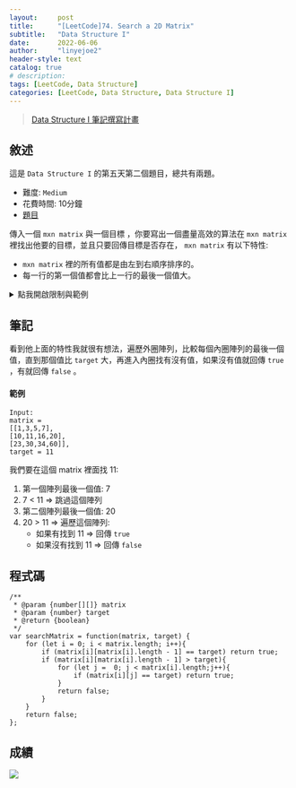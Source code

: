```yaml
---
layout:     post
title:      "[LeetCode]74. Search a 2D Matrix"
subtitle:   "Data Structure I"
date:       2022-06-06
author:     "linyejoe2"
header-style: text
catalog: true
# description: 
tags: [LeetCode, Data Structure]
categories: [LeetCode, Data Structure, Data Structure I]
---
```


>[Data Structure I 筆記撰寫計畫](/2022/05/30/leetcode/Data%20Structure/Data%20Structure%20I/Starting_write_Data_Structure_I_note/)

## 敘述

這是 `Data Structure I` 的第五天第二個題目，總共有兩題。

+ 難度: `Medium`
+ 花費時間: 10分鐘
+ [題目](https://leetcode.com/problems/search-a-2d-matrix/)

傳入一個 `mxn matrix` 與一個目標 ，你要寫出一個盡量高效的算法在 `mxn matrix` 裡找出他要的目標，並且只要回傳目標是否存在， `mxn matrix` 有以下特性:
+  `mxn matrix` 裡的所有值都是由左到右順序排序的。
+  每一行的第一個值都會比上一行的最後一個值大。

<!--more-->


<details><summary>點我開啟限制與範例</summary>
<pre>

**限制:**

-   `m == matrix.length`
-   `n == matrix[i].length`
-   `1 <= m, n <= 100`
-   `-104 <= matrix[i][j], target <= 104`

**Example 1:**

![](https://assets.leetcode.com/uploads/2020/10/05/mat.jpg)



**Example 2:**

![](https://assets.leetcode.com/uploads/2020/10/05/mat2.jpg)

```=
Input: matrix = [[1,3,5,7],[10,11,16,20],[23,30,34,60]], target = 13
Output: false
```
</pre></details>

## 筆記

看到他上面的特性我就很有想法，遍歷外圈陣列，比較每個內圈陣列的最後一個值，直到那個值比 `target` 大，再進入內圈找有沒有值，如果沒有值就回傳 `true` ，有就回傳 `false` 。

#### 範例

```=
Input: 
matrix = 
[[1,3,5,7],
[10,11,16,20],
[23,30,34,60]], 
target = 11
```

我們要在這個 matrix 裡面找 11:
1. 第一個陣列最後一個值: 7
2. 7 < 11 => 跳過這個陣列
3. 第二個陣列最後一個值: 20
4. 20 > 11 => 遍歷這個陣列:
    + 如果有找到 11 => 回傳 `true`
    + 如果沒有找到 11 => 回傳 `false`


## 程式碼

```js=
/**
 * @param {number[][]} matrix
 * @param {number} target
 * @return {boolean}
 */
var searchMatrix = function(matrix, target) {
    for (let i = 0; i < matrix.length; i++){
        if (matrix[i][matrix[i].length - 1] == target) return true;
        if (matrix[i][matrix[i].length - 1] > target){
            for (let j =  0; j < matrix[i].length;j++){
                if (matrix[i][j] == target) return true;
            }
            return false;
        } 
    }
    return false;
};
```

## 成績

![](https://i.imgur.com/tSDmWAX.png)


<!-- ##### 參考資料 -->